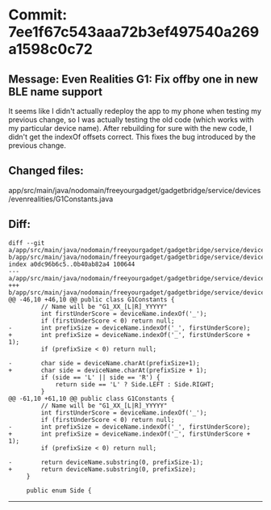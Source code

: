 # Commit: 7ee1f67c543aaa72b3ef497540a269a1598c0c72
## Message: Even Realities G1: Fix offby one in new BLE name support

It seems like I didn't actually redeploy the app to my phone when
testing my previous change, so I was actually testing the old code
(which works with my particular device name). After rebuilding for
sure with the new code, I didn't get the indexOf offsets correct.
This fixes the bug introduced by the previous change.
## Changed files:
app/src/main/java/nodomain/freeyourgadget/gadgetbridge/service/devices/evenrealities/G1Constants.java

## Diff:
```
diff --git a/app/src/main/java/nodomain/freeyourgadget/gadgetbridge/service/devices/evenrealities/G1Constants.java b/app/src/main/java/nodomain/freeyourgadget/gadgetbridge/service/devices/evenrealities/G1Constants.java
index a0dc96b6c5..0b40ab82a4 100644
--- a/app/src/main/java/nodomain/freeyourgadget/gadgetbridge/service/devices/evenrealities/G1Constants.java
+++ b/app/src/main/java/nodomain/freeyourgadget/gadgetbridge/service/devices/evenrealities/G1Constants.java
@@ -46,10 +46,10 @@ public class G1Constants {
         // Name will be "G1_XX_[L|R]_YYYYY"
         int firstUnderScore = deviceName.indexOf('_');
         if (firstUnderScore < 0) return null;
-        int prefixSize = deviceName.indexOf('_', firstUnderScore);
+        int prefixSize = deviceName.indexOf('_', firstUnderScore + 1);
         if (prefixSize < 0) return null;
 
-        char side = deviceName.charAt(prefixSize+1);
+        char side = deviceName.charAt(prefixSize + 1);
         if (side == 'L' || side == 'R') {
             return side == 'L' ? Side.LEFT : Side.RIGHT;
         }
@@ -61,10 +61,10 @@ public class G1Constants {
         // Name will be "G1_XX_[L|R]_YYYYY"
         int firstUnderScore = deviceName.indexOf('_');
         if (firstUnderScore < 0) return null;
-        int prefixSize = deviceName.indexOf('_', firstUnderScore);
+        int prefixSize = deviceName.indexOf('_', firstUnderScore + 1);
         if (prefixSize < 0) return null;
 
-        return deviceName.substring(0, prefixSize-1);
+        return deviceName.substring(0, prefixSize);
     }
 
     public enum Side {
```
-----------------------------------
